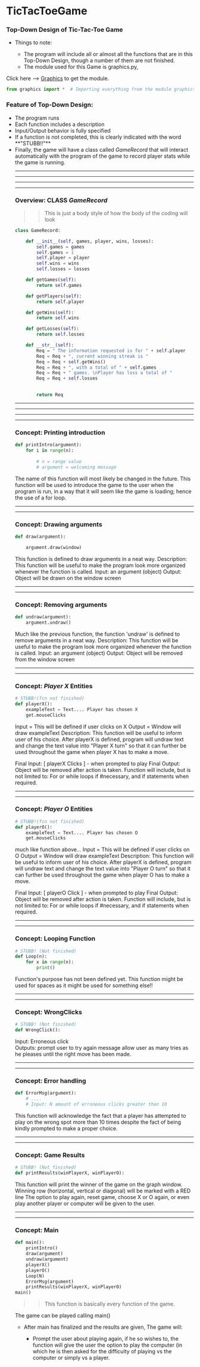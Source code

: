 # TicTacToeGame #

### Top-Down Design of Tic-Tac-Toe Game

<ul>
    <li>Things to note:</li>
    <ul>
        <li>The program will include all or almost all the functions that are in this Top-Down Design, though a number of them are not finished.</li>
        <li>The module used for this Game is graphics.py,</li> 
    </ul>
</ul>

Click here --> [Graphics](http://mcsp.wartburg.edu/zelle/python/graphics.py "Get Graphics!") to get the module.

```python
from graphics import *  # Importing everything from the module graphics
``` 

### Feature of Top-Down Design:

<ul>
    <li>The program runs</li>
    <li>Each function includes a description</li>
    <li>Input/Output behavior is fully specified</li>
    <li>If a function is not completed, this is clearly indicated with the word **"STUBB!!"**</li>
    <li>Finally, the game will have a class called <em>GameRecord</em> that will interact automatically with the program of the game to record player stats while the game is running.</li>
</u>

--------------------------------------------------------------------------
--------------------------------------------------------------------------
--------------------------------------------------------------------------
--------------------------------------------------------------------------
### Overview: CLASS <em>GameRecord</em> 
>> This is just a body style of how the body of the coding will look                 
```python
class GameRecord:

    def __init__(self, games, player, wins, losses):
        self.games = games
        self.games = 1
        self.player = player
        self.wins = wins
        self.losses = losses

    def getGames(self):
        return self.games

    def getPlayers(self):
        return self.player

    def getWins(self):
        return self.wins

    def getLosses(self):
        return self.losses

    def __str__(self):
        Req = " The information requested is for " + self.player
        Req = Req + ", current winning streak is "
        Req = Req + self.getWins()
        Req = Req + ", with a total of " + self.games
        Req = Req + " games. \nPlayer has loss a total of "
        Req = Req + self.losses
        

        return Req
```
--------------------------------------------------------------------------
--------------------------------------------------------------------------
--------------------------------------------------------------------------
--------------------------------------------------------------------------

### Concept: Printing introduction 

```python
def printIntro(argument):
    for i in range(n):
        
        # n = range value
        # argument = welcoming message
```

The name of this function will most likely be changed in the future.
This function will be used to introduce the game to the user when the
program is run, in a way that it will seem like the game is loading;
hence the use of a for loop.

--------------------------------------------------------------------------
--------------------------------------------------------------------------
### Concept: Drawing arguments

```python
def draw(argument):

    argument.draw(window)
```    
This function is defined to draw arguments in a neat way.
Description: This function will be useful to make the program look
more organized whenever the function is called.
Input: an argument (object)
Output: Object will be drawn on the window screen

--------------------------------------------------------------------------
--------------------------------------------------------------------------
### Concept: Removing arguments
            
```python
def undraw(argument):
    argument.undraw()
```    
Much like the previous function, the function 'undraw' is defined to
remove arguments in a neat way.
Description: This function will be useful to make the program look
more organized whenever the function is called.
Input: an argument (object)
Output: Object will be removed from the window screen

--------------------------------------------------------------------------
--------------------------------------------------------------------------
### Concept: <em>Player X</em> Entities

```python
# STUBB!(fcn not finished)
def playerX():
    exampleText = Text.... Player has chosen X
    get.mouseClicks
```
Input = This will be defined if user clicks on X
Output = Window will draw exampleText 
Description: This function will be useful to inform user of his choice.
After playerX is defined, program will undraw text and change the text
value into "Player X turn" so that it can further be used throughout the
game when player X has to make a move.

Final Input: [ playerX Clicks ] - when prompted to play
Final Output: Object will be removed after action is taken.
Function will include, but is not limited to: For or while loops if
#necessary, and if statements when required.

--------------------------------------------------------------------------
--------------------------------------------------------------------------
### Concept: <em>Player O</em> Entities 

```python                 
# STUBB!(fcn not finished)
def playerO():
    exampleText = Text.... Player has chosen O
    get.mouseClicks
```    
much like function above... 
Input = This will be defined if user clicks on O
Output = Window will draw exampleText 
Description: This function will be useful to inform user of his choice.
After playerX is defined, program will undraw text and change the text
value into "Player O turn" so that it can further be used throughout the
game when player O has to make a move.

Final Input: [ playerO Click ] - when prompted to play
Final Output: Object will be removed after action is taken.
Function will include, but is not limited to: For or while loops if
#necessary, and if statements when required.

--------------------------------------------------------------------------
--------------------------------------------------------------------------
### Concept: Looping Function

```python
# STUBB! (Not finished)
def Loop(n):
    for x in range(n):
        print()
```        
Function's purpose has not been defined yet. 
This function might be used for spaces as it might be used for something else!!
        
--------------------------------------------------------------------------
--------------------------------------------------------------------------
### Concept: WrongClicks   

```python
# STUBB! (Not finished)
def WrongClick():
``` 
Input: Erroneous click  
Outputs: prompt user to try again message allow user as many tries as he pleases until the right move has been made.
    
--------------------------------------------------------------------------
--------------------------------------------------------------------------
### Concept: Error handling    

```python                 
def ErrorMsg(argument):
    # ....
    # Input: N amount of erroneous clicks greater than 10
``` 
This function will acknowledge the fact that a player has attempted to play on the wrong spot more than 10 times despite the fact of being kindly prompted to make a proper choice.

--------------------------------------------------------------------------
--------------------------------------------------------------------------
### Concept: Game Results 

```python                 
# STUBB! (Not finished)
def printResults(winPlayerX, winPlayerO):
``` 
This function will print the winner of the game on the graph window.
Winning row (horizontal, vertical or diagonal) will be marked with a RED line
The option to play again, reset game, choose X or O again, or even play another player or computer will be given to the user.


--------------------------------------------------------------------------
--------------------------------------------------------------------------
### Concept: Main   

```python                
def main():
    printIntro()
    draw(argument)
    undraw(argument)
    playerX()
    playerO()
    Loop(N)
    ErrorMsg(argument)
    printResults(winPlayerX, winPlayerO)
main()
``` 
>> This function is basically every function of the game.

The game can be played calling main()
<ul>
    <li>After main has finalized and the results are given, The game will:</li>
        <ul>
            <li>Prompt the user about playing again, if he so wishes to,
the function will give the user the option to play the computer (in which
                he is then asked for the difficulty of playing vs the computer or simply vs a player.</li>
    </ul>
</ul>

    
